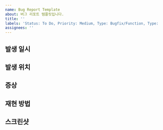 ```yaml
---
name: Bug Report Template
about: 버그 리포트 템플릿입니다.
title: ''
labels: 'Status: To Do, Priority: Medium, Type: Bugfix/Function, Type: Bugfix/UI'
assignees: ''
---
```


## 발생 일시

## 발생 위치

## 증상

## 재현 방법

## 스크린샷
